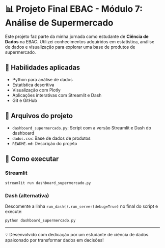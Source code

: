 # 📊 Projeto Final EBAC - Módulo 7: Análise de Supermercado

Este projeto faz parte da minha jornada como estudante de **Ciência de Dados** na EBAC. Utilizei conhecimentos adquiridos em estatística, análise de dados e visualização para explorar uma base de produtos de supermercado.

## 🧠 Habilidades aplicadas

- Python para análise de dados
- Estatística descritiva
- Visualização com Plotly
- Aplicações interativas com Streamlit e Dash
- Git e GitHub

## 📁 Arquivos do projeto

- `dashboard_supermercado.py`: Script com a versão Streamlit e Dash do dashboard
- `dados.csv`: Base de dados de produtos
- `README.md`: Descrição do projeto

## 🚀 Como executar

### Streamlit
```bash
streamlit run dashboard_supermercado.py
```

### Dash (alternativa)
Descomente a linha `run_dash().run_server(debug=True)` no final do script e execute:
```bash
python dashboard_supermercado.py
```

---

💡 Desenvolvido com dedicação por um estudante de ciência de dados apaixonado por transformar dados em decisões!
